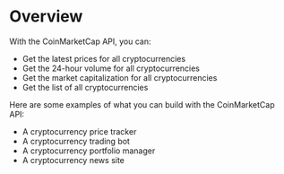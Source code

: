 # Overview
      
With the CoinMarketCap API, you can:

-  Get the latest prices for all cryptocurrencies
-  Get the 24-hour volume for all cryptocurrencies
-  Get the market capitalization for all cryptocurrencies
-  Get the list of all cryptocurrencies

Here are some examples of what you can build with the CoinMarketCap API:

-  A cryptocurrency price tracker
-  A cryptocurrency trading bot
-  A cryptocurrency portfolio manager
-  A cryptocurrency news site